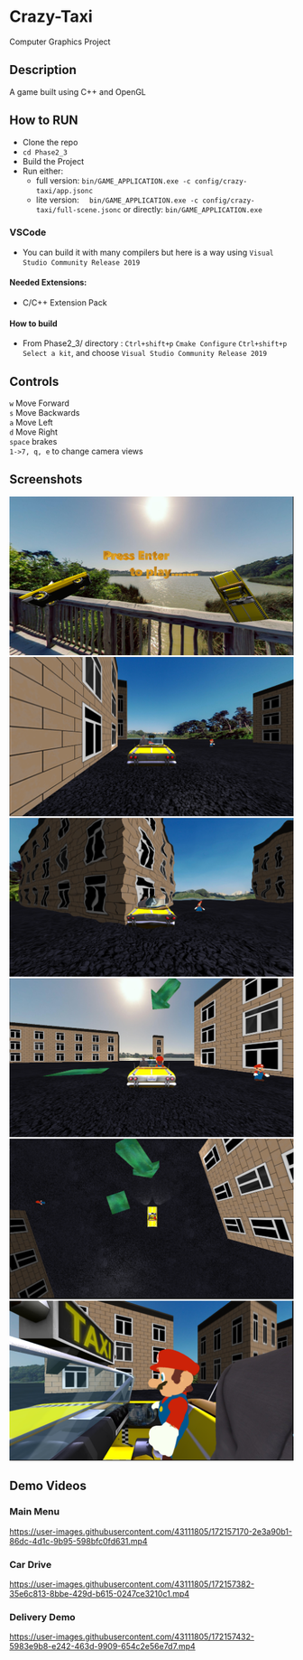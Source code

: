 # Crazy-Taxi
Computer Graphics Project

## Description
A game built using C++ and OpenGL


## How to RUN
- Clone the repo
- `cd Phase2_3`
- Build the Project
- Run either:
  - full version: `bin/GAME_APPLICATION.exe -c config/crazy-taxi/app.jsonc `
  - lite version: `  bin/GAME_APPLICATION.exe -c config/crazy-taxi/full-scene.jsonc` or directly: `bin/GAME_APPLICATION.exe`


### VSCode
- You can build it with many compilers but here is a way using `Visual Studio Community Release 2019 ` 
#### Needed Extensions:
- C/C++ Extension Pack
#### How to build
- From Phase2_3/ directory : `Ctrl+shift+p` `Cmake Configure` `Ctrl+shift+p` `Select a kit`, and choose `Visual Studio Community Release 2019 ` 



## Controls
`w` Move Forward  
`s` Move Backwards  
`a` Move Left  
`d` Move Right  
`space` brakes  
`1->7, q, e` to change camera views

## Screenshots
<div>
  <p align="center">
    <img src="Phase2_3/Reports/menu.PNG">
    <img src="Phase2_3/Reports/car.PNG">
    <img src="Phase2_3/Reports/collision.PNG">
    <img src="Phase2_3/Reports/passenger-1.PNG">
    <img src="Phase2_3/Reports/passenger-2.PNG">
    <img src="Phase2_3/Reports/passenger-3.PNG">
  </p>
  </div>

## Demo Videos

### Main Menu
https://user-images.githubusercontent.com/43111805/172157170-2e3a90b1-86dc-4d1c-9b95-598bfc0fd631.mp4

### Car Drive


https://user-images.githubusercontent.com/43111805/172157382-35e6c813-8bbe-429d-b615-0247ce3210c1.mp4

### Delivery Demo


https://user-images.githubusercontent.com/43111805/172157432-5983e9b8-e242-463d-9909-654c2e56e7d7.mp4




